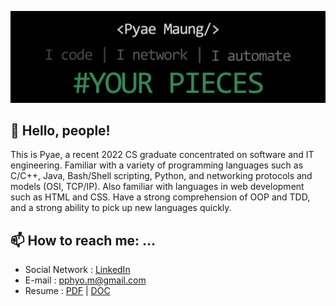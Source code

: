 ![About Me](readme_header.png)

## 👋 Hello, people!

This is Pyae, a recent 2022 CS graduate concentrated on software and IT engineering. Familiar with a variety of programming languages such as C/C++, Java, Bash/Shell scripting, Python, and networking protocols and models (OSI, TCP/IP). Also familiar with languages in web development such as HTML and CSS. Have a strong comprehension of OOP and TDD, and a strong ability to pick up new languages quickly.


## 📫 How to reach me: ...

- Social Network : [LinkedIn](https://www.linkedin.com/in/pyaephyomaung/)
- E-mail : pphyo.m@gmail.com
- Resume : [PDF](https://mega.nz/file/DxhQUZQQ#qb3yfkqyrMyd5fpsGMoG9kX_KPbjGwnmF_HWYXI8MxY) | [DOC](https://mega.nz/file/ixRQzQYB#q8UQC2sgrCJuYbahyBqduA_SyJxDSl_FL_MsyyACdfY)
    
<!--
**pphyom/pphyom** is a ✨ _special_ ✨ repository because its `README.md` (this file) appears on your GitHub profile.

Here are some ideas to get you started:

- 🔭 I’m currently working on ...
- 🌱 I’m currently learning ...
- 👯 I’m looking to collaborate on ...
- 🤔 I’m looking for help with ...
- 💬 Ask me about ...
- 📫 How to reach me: ...
- 😄 Pronouns: ...
- ⚡ Fun fact: ...
-->
